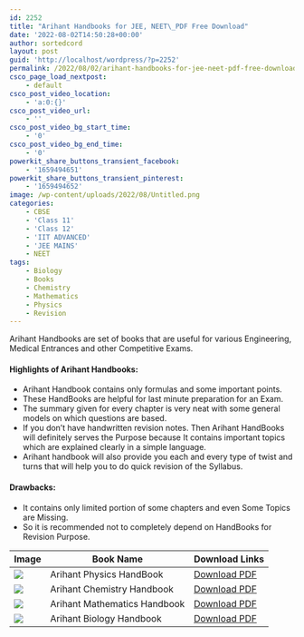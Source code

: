 ```yaml
---
id: 2252
title: "Arihant Handbooks for JEE, NEET\_PDF Free Download"
date: '2022-08-02T14:50:28+00:00'
author: sortedcord
layout: post
guid: 'http://localhost/wordpress/?p=2252'
permalink: /2022/08/02/arihant-handbooks-for-jee-neet-pdf-free-download/
csco_page_load_nextpost:
    - default
csco_post_video_location:
    - 'a:0:{}'
csco_post_video_url:
    - ''
csco_post_video_bg_start_time:
    - '0'
csco_post_video_bg_end_time:
    - '0'
powerkit_share_buttons_transient_facebook:
    - '1659494651'
powerkit_share_buttons_transient_pinterest:
    - '1659494652'
image: /wp-content/uploads/2022/08/Untitled.png
categories:
    - CBSE
    - 'Class 11'
    - 'Class 12'
    - 'IIT ADVANCED'
    - 'JEE MAINS'
    - NEET
tags:
    - Biology
    - Books
    - Chemistry
    - Mathematics
    - Physics
    - Revision
---
```


Arihant Handbooks are set of books that are useful for various Engineering, Medical Entrances and other Competitive Exams.

#### Highlights of Arihant Handbooks:

- Arihant Handbook contains only formulas and some important points.
- These HandBooks are helpful for last minute preparation for an Exam.
- The summary given for every chapter is very neat with some general models on which questions are based.
- If you don’t have handwritten revision notes. Then Arihant HandBooks will definitely serves the Purpose because It contains important topics which are explained clearly in a simple language.
- Arihant handbook will also provide you each and every type of twist and turns that will help you to do quick revision of the Syllabus.

#### **Drawbacks:**

- It contains only limited portion of some chapters and even Some Topics are Missing.
- So it is recommended not to completely depend on HandBooks for Revision Purpose.

| Image | Book Name | Download Links |
|---|---|---|
| ![](http://localhost/wordpress/wp-content/uploads/2022/08/61Q6zVUSlKL._AC_UY327_FMwebp_QL65_1.webp) | Arihant Physics HandBook | [Download PDF](https://drive.google.com/uc?export=download&id=10U_zqFpGN_SYz0eonSpFESB1Gbb-9g_p) |
| ![](http://localhost/wordpress/wp-content/uploads/2022/08/51jkyXrgx-S._AC_UY327_FMwebp_QL65_1.webp) | Arihant Chemistry Handbook | [Download PDF](https://drive.google.com/uc?export=download&id=10VCV1vEk7nud-dCwYA0O1d-6rp_EMWfN) |
| ![](http://localhost/wordpress/wp-content/uploads/2022/08/61T4jug0JHS._AC_UY327_FMwebp_QL65_1.webp) | Arihant Mathematics Handbook | [Download PDF](https://drive.google.com/uc?export=download&id=10X3_KJiymKUFvBoeFYn677KA4pBm60sj) |
| ![](http://localhost/wordpress/wp-content/uploads/2022/08/15998305248241.jpg) | Arihant Biology Handbook | [Download PDF](https://drive.google.com/uc?export=download&id=10iyYQD3siG7AzGMlCEi6QbPQZVgfuDKM) |

